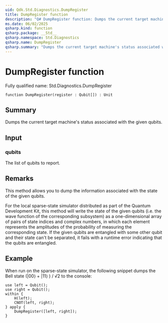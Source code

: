 ```yaml
---
uid: Qdk.Std.Diagnostics.DumpRegister
title: DumpRegister function
description: "Q# DumpRegister function: Dumps the current target machine's status associated with the given qubits."
ms.date: 06/02/2025
qsharp.kind: function
qsharp.package: __Std__
qsharp.namespace: Std.Diagnostics
qsharp.name: DumpRegister
qsharp.summary: "Dumps the current target machine's status associated with the given qubits."
---
```


# DumpRegister function

Fully qualified name: Std.Diagnostics.DumpRegister

```qsharp
function DumpRegister(register : Qubit[]) : Unit
```

## Summary
Dumps the current target machine's status associated with the given qubits.

## Input
### qubits
The list of qubits to report.

## Remarks
This method allows you to dump the information associated with the state of the
given qubits.

For the local sparse-state simulator distributed as part of the
Quantum Development Kit, this method will write the
state of the given qubits (i.e. the wave function of the corresponding subsystem) as a
one-dimensional array of pairs of state indices and complex numbers, in which each element represents
the amplitudes of the probability of measuring the corresponding state.
If the given qubits are entangled with some other qubit and their
state can't be separated, it fails with a runtime error indicating that the qubits are entangled.

## Example
When run on the sparse-state simulator, the following snippet dumps
the Bell state (|00⟩ + |11⟩ ) / √2 to the console:
```qsharp
use left = Qubit();
use right = Qubit();
within {
    H(left);
    CNOT(left, right);
} apply {
    DumpRegister([left, right]);
}
```
